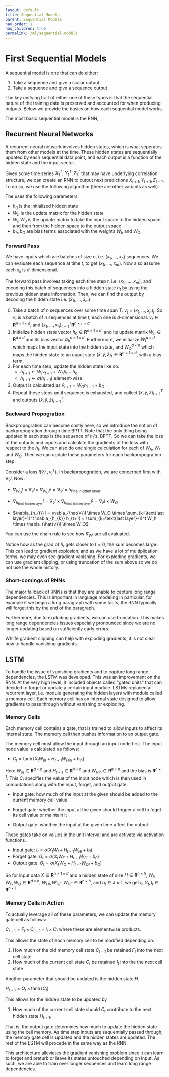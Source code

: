 ```yaml
---
layout: default
title: Sequential Models
parent: Sequential Models
nav_order: 1
has_children: true
permalink: /ml/sequential-models
---
```


# First Sequential Models

A sequential model is one that can do either:

1. Take a sequence and give a scalar output
2. Take a sequence and give a sequence output

The key unifying trait of either one of these types is that the sequential nature of the training data is preserved and accounted for when producing outputs. Below we provide the basics on how each sequential model works.

The most basic sequential model is the RNN, 

## Recurrent Neural Networks

A recurrent neural network involves hidden states, which is what seperates them from other models at the time. These hidden states are sequentially updated by each sequential data point, and each output is a function of the hidden state and the input vector.

Given some time series $X_1^T$, $Y_1^T, Z_1^T$ that may have underlying correlation structure, we can create an RNN to output next predictions $X_{t+1}, Y_{t+1}, Z_{t+1}$. To do so, we use the following algorithm (there are other variants as well).

The uses the following parameters:

- $h_0$ is the initialized hidden state
- $W_h$ is the update matrix for the hidden state
- $W_I, W_0$ is the update matrix to take the input space to the hidden space, and then from the hidden space to the output space
- $b_h, b_O$ are bias terms associated with the weights $W_h$ and $W_O$. 

### Forward Pass

We have inputs which are batches of size $n$, i.e. $(x_1,...,x_n)$ sequences. We can evaluate each sequence at time $t$, to get $(x_{1t}, ...,x_{nt})$. Now also assume each $x_{ij}$ is $d$-dimensional. 

The forward pass involves taking each time step $t$, i.e. $(x_{1t},...,x_{nt})$, and encoding this batch of sequences into a hidden state $h_t$ by using the previous hidden state information. Then, we can find the output by decoding the hidden state i.e. $(\hat{x}_{1t},...,\hat{x}_{nt})$.

0. Take a batch of $n$ sequences over some time span $T$. $v_t = (x_1,...,x_n)_t$. So $v_t$ is a batch of $n$ sequences at time $t$, each one is $d$-dimensional. $v_t \in \mathbf{R}^{n\times 1 \times d}$, and $(x_1,...,x_n)_{t=1}^T \mathbf{R}^{n\times T\times d}$
1. Initialize hidden state vector $h_0 \in \mathbf{R}^{n \times 1 \times d}$, and its update matrix $W_h \in \mathbf{R}^{d \times d}$ and its bias vector $b_h ^{n\times 1 \times d}$. Furthermore, we initialize $W_I^{d\times d}$ which maps the input state into the hidden state, and $W_O^{d \times n}$ which maps the hidden state to an ouput state $(\hat{x},\hat{y},\hat{z})_t \in \mathbf{R}^{n\times 1 \times d}$, with a bias term.
2. For each time step, update the hidden state like so:
    - $h_{t+1} \leftarrow W_I v_{t+1} + W_h h_t + h_b$
    - $h_{t+1} \leftarrow \sigma(h_{t+1})$ element-wise
3. Output is calculated as $\hat{v}_{t+1} = W_O h_{t+1} + b_O$
4. Repeat these steps until sequence is exhausted, and collect $(x,y,z)_{i=1}^T$ and outputs $(\hat{x},\hat{y},\hat{z})_{i=1}^T$. 



### Backward Propogration

Backpropogration can become costly here, so we introduce the notion of backpropogration through time BPTT. Note that the only thing being updated in each step is the sequence of $h_t$'s. BPTT. So we can take the loss of the outputs and inputs and calculate the gradients of the loss with respect to the $h_t$. We can also do one single calculation for each of $W_h$, $W_I$ and $W_O$. Then we can update these parameters for each backpropogration step.

Consider a loss $l(\hat{v}_i^T , v_i^T)$. In backpropogration, we are concerned first with $\nabla_{\hat{v}} l$. Now:

- $\nabla_{W_O} l = \nabla_{\hat{v}}l \times \nabla_{W_O}\hat{v} = \nabla_{\hat{v}}l \times h_{\text{final hidden layer}}$

- $\nabla_{h_{\text{final hidden layer}}} l = \nabla_{\hat{v}}l \times \nabla_{h_{\text{final hidden layer}}}\hat{v} = \nabla_{\hat{v}}l \times W_O$

- $\nabla_{h_{t}} l = \nabla_{\hat{v}}l \times W_O \times \sum_{k=\text{last layer}-1}^t \nabla_{h_{k}} h_{t+1} = \sum_{k=\text{last layer}-1}^t W_h \times \nabla_{\hat{v}}l \times W_O$

You can use the chain rule to see how $\nabla_W l$ are all evaluated. 

Notice how as the grad of $h_t$ gets closer to $t=0$, the sum becomes large. This can lead to gradient explosion, and as we have a lot of multiplication terms, we may even see gradient vanishing. For exploding gradients, we can use gradient clipping, or using truncation of the sum above so we do not use the whole history.

### Short-comings of RNNs

The major fallback of RNNs is that they are unable to capture long range dependencies. This is important in language modeling in particular, for example if we begin a long paragraph with some facts, the RNN typically will forget this by the end of the paragraph. 

Furthermore, due to exploding gradients, we can use truncation. This makes long range dependencies issues especially pronounced since we are no longer updating based on sufficiently early errors.

Whilfe gradient clipping can help with exploding gradients, it is not clear how to handle vanishing gradients.

## LSTM

To handle the issue of vanishing gradients and to capture long range dependencies, the LSTM was developed. This was an improvement on the RNN. At the very high level, it included objects called "gated units" that can decided to forget or update a certain input module. LSTMs replaced a recurrent layer, i.e. module generating the hidden layers with module called a memory cell. Each memory cell has an internal state designed to allow gradients to pass through without vanishing or exploding.

### Memory Cells

Each memory cell contains a gate, that is trained to allow inputs to affect its internal state. The memory cell then pushes information to an output gate.

The memory cell must allow the input through an input node first. The input node value is calculated as follows:

- $C_t = \tanh(X_tW_{\text{in}} + H_{t-1}W_{H\text{in}} + b_\text{in})$

Here $W_{\text{in}} \in \mathbf{R}^{d\times h}$ and $H_{t-1} \in \mathbf{R}^{h\times h}$ and $W_{H\text{in}} \in \mathbf{R}^{h\times h}$ and the bias is $\mathbf{R}^{h\times 1}$. This $C_t$ specifies the value of the input node which is then used in computations along with the input, forget, and output gate.

- Input gate: how much of the input at the given should be added to the current memory cell value

- Forget gate: whether the input at the given should trigger a cell to foget its cell value or maintain it

- Output gate: whether the input at the given time affect the output

These gates take on values in the unit interval and are activate via activation functions.

- Input gate: $I_t = \sigma(X_tW_{I} + H_{t-1}W_{HI} + b_I)$
- Forget gate: $G_t = \sigma(X_tW_{F} + H_{t-1}W_{FI} + b_F)$
- Output gate: $O_t = \sigma(X_tW_{O} + H_{t-1}W_{OI} + b_O)$

So for input data $X \in \mathbf{R}^{n\times 1 \times d}$ and a hidden state of size $H\in \mathbf{R}^{n\times h}$, $W_I, W_F, W_O \in \mathbf{R}^{d \times h}$, $W_{HI}, W_{HF}, W_{HF} \in \mathbf{R}^{h \times h}$, and $b_I \in \mathcal{h\times 1}$, we get $I_t, G_t, I_t \in \mathbf{R}^{h\times 1}$


### Memory Cells in Action

To actually leverage all of these parameters, we can update the memory gate cell as follows:

$C_{t+1} = F_t \times C_{t-1} + I_t \times C_{t}$ where these are elementwise products.

This allows the state of each memory cell to be modified depending on:

1. How much of the old memory cell state $C_{t-1}$ be retained $F_t$ into the next cell state
2. How much of the current cell state $C_t$ be retained $I_t$ into the the next cell state

Another parameter that should be updated is the hidden state $H$. 

$H_{t+1} = O_t \times \tanh(C_t)$

This allows for the hidden state to be updated by

1. How much of the current cell state should $C_t$ contribute to the next hidden state $H_{t+1}$.

That is, the output gate determines how much to update the hidden state using the cell memory. As time step inputs are sequentially passed through, the memory gate cell is updated and the hidden states are updated. The rest of the LSTM will procede in the same way as the RNN.

This architecture alleviates the gradient vanishing problem since it can learn to forget and preturb or leave its states untouched depending on input. As such, we are able to train over longer sequences and learn long range dependencies.

